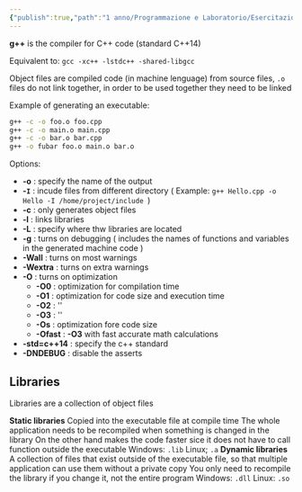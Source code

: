 ```yaml
---
{"publish":true,"path":"1 anno/Programmazione e Laboratorio/Esercitazioni/g++.md","permalink":"/1 anno/Programmazione e Laboratorio/Esercitazioni/g++/","PassFrontmatter":true}
---
```


__g++__ is the compiler for C++ code (standard C++14)

Equivalent to: `gcc -xc++ -lstdc++ -shared-libgcc`

Object files are compiled code (in machine lenguage) from source files, `.o` files do not link together, in order to be used together they need to be linked

Example of generating an executable:
```bash
g++ -c -o foo.o foo.cpp 
g++ -c -o main.o main.cpp 
g++ -c -o bar.o bar.cpp 
g++ -o fubar foo.o main.o bar.o
```

Options: 
+ __-o__ : specify the name of the output
+ __-`I`__ : incude files from different directory ( Example: `g++ Hello.cpp -o Hello -I /home/project/include `)
+ __-c__ : only generates object files
+ __-l__ : links libraries
+ __-L__ : specify where thw libraries are located
+ __-g__ : turns on debugging ( includes the names of functions and variables in the generated machine code )
+ __-Wall__ : turns on most warnings
+ __-Wextra__ : turns on extra warnings
+ __-O__ : turns on optimization
	+ __-O0__ : optimization for compilation time
	+ __-O1__ : optimization for code size and execution time
	+ __-O2__ : ''
	+ __-O3__ : ''
	+ __-Os__ : optimization fore code size
	+ __-Ofast__ : __-O3__ with fast accurate math calculations
+ __-std=c++14__ : specify the c++ standard
+ __-DNDEBUG__ : disable the asserts

## Libraries

Libraries are a collection of object files

__Static libraries__
	Copied into the executable file at compile time
	The whole application needs to be recompiled when something is changed in the library 
	On the other hand makes the code faster sice it does not have to call function outside the executable
	Windows: `.lib`
	Linux; `.a`
__Dynamic libraries__ 
	A collection of files that exist outside of the executable file, so that multiple application can use them without a private copy 
	You only need to recompile the library if you change it, not the entire program
	Windows: `.dll`
	Linux: `.so`